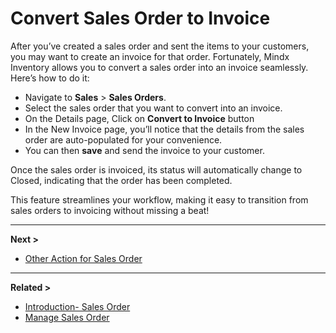 # **Convert Sales Order to Invoice**

After you’ve created a sales order and sent the items to your customers, you may want to create an invoice for that order. Fortunately, Mindx Inventory allows you to convert a sales order into an invoice seamlessly. Here’s how to do it:

- Navigate to **Sales** > **Sales Orders**.
- Select the sales order that you want to convert into an invoice.
- On the Details page, Click on **Convert to Invoice** button
- In the New Invoice page, you’ll notice that the details from the sales order are auto-populated for your convenience.
- You can then **save** and send the invoice to your customer.

Once the sales order is invoiced, its status will automatically change to Closed, indicating that the order has been completed.

This feature streamlines your workflow, making it easy to transition from sales orders to invoicing without missing a beat!

---

**Next >**

- [Other Action for Sales Order](other-actions.md)

---

**Related >**

- [Introduction- Sales Order](introduction-so.md)
- [Manage Sales Order](manage-so.md)
